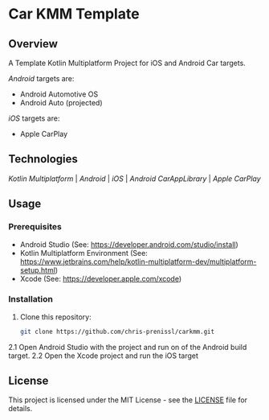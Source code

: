# Car KMM Template

## Overview

A Template Kotlin Multiplatform Project for iOS and Android Car targets.

_Android_ targets are:
- Android Automotive OS
- Android Auto (projected)

_iOS_ targets are:
- Apple CarPlay

## Technologies

_Kotlin Multiplatform_ | _Android_ | _iOS_ | _Android CarAppLibrary_ | _Apple CarPlay_

## Usage

### Prerequisites

- Android Studio (See: https://developer.android.com/studio/install)
- Kotlin Multiplatform Environment (See: https://www.jetbrains.com/help/kotlin-multiplatform-dev/multiplatform-setup.html)
- Xcode (See: https://developer.apple.com/xcode)

### Installation

1. Clone this repository:

   ```bash
   git clone https://github.com/chris-prenissl/carkmm.git
   ```
   
2.1 Open Android Studio with the project and run on of the Android build target.
2.2 Open the Xcode project and run the iOS target

## License

This project is licensed under the MIT License - see the [LICENSE](LICENSE) file for details.
